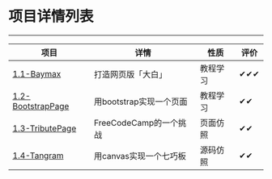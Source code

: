 # 项目详情列表
---
|项目|详情|性质|评价|
|---|----|---|---|
|[1.1-Baymax](https://github.com/ckinmind/WebHub/tree/master/Project/1.1-Baymax) |打造网页版「大白」 | 教程学习 |✔✔✔ |
|[1.2-BootstrapPage](https://github.com/ckinmind/WebHub/tree/master/Project/1.2-BootstrapPage) |用bootstrap实现一个页面 |教程学习|  ✔✔ |
|[1.3-TributePage](https://github.com/ckinmind/WebHub/tree/master/Project/1.3-TributePage)|FreeCodeCamp的一个挑战|页面仿照|✔✔|
|[1.4-Tangram](https://github.com/ckinmind/WebHub/tree/master/Project/1.4-Tangram)|用canvas实现一个七巧板|源码仿照|✔✔|

